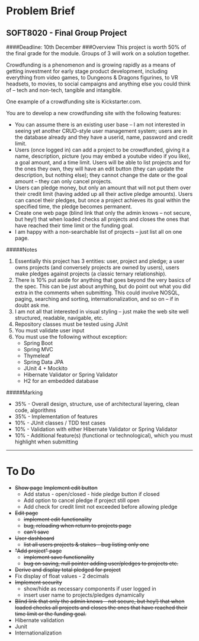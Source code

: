 # Problem Brief #

## SOFT8020  - Final Group Project 

####Deadline: 10th December
###Overview
  This project is worth 50% of the final grade for the module. Groups of 3 will work on a solution together.

  Crowdfunding is a phenomenon and is growing rapidly as a means of getting investment for early stage product development, including everything from video games, to Dungeons & Dragons figurines, to VR headsets, to movies, to social campaigns and anything else you could think of – tech and non-tech, tangible and intangible. 
  
   One example of a crowdfunding site is Kickstarter.com.

   You are to develop a new crowdfunding site with the following features:

* You can assume there is an existing user base – I am not interested in seeing yet another CRUD-style user management system; users are in the database already and they have a userid, name, password and credit limit.
* Users (once logged in) can add a project to be crowdfunded, giving it a name, description, picture (you may embed a youtube video if you like), a goal amount, and a time limit. Users will be able to list projects and for the ones they own, they will have an edit button (they can update the description, but nothing else); they cannot change the date or the goal amount – they can only cancel projects.
* Users can pledge money, but only an amount that will not put them over their credit limit (having added up all their active pledge amounts). Users can cancel their pledges, but once a project achieves its goal within the specified time, the pledge becomes permanent.
* Create one web page (blind link that only the admin knows – not secure, but hey!) that when loaded checks all projects and closes the ones that have reached their time limit or the funding goal.
* I am happy with a non-searchable list of projects – just list all on one page.

#####Notes

1. Essentially this project has 3 entities: user, project and pledge; a user owns projects (and conversely projects are owned by users), users make pledges against projects (a classic ternary relationship).
2. There is 10% put aside for anything that goes beyond the very basics of the spec. This can be just about anything, but do point out what you did extra in the comments when submitting. This could involve NOSQL, paging, searching and sorting, internationalization, and so on – if in doubt ask me.
3. I am not all that interested in visual styling – just make the web site well structured, readable, navigable, etc.
4. Repository classes must be tested using JUnit
5. You must validate user input
6. You must use the following without exception:
    * Spring Boot
    * Spring MVC
    * Thymeleaf
    * Spring Data JPA
    * JUnit 4 + Mockito
    * Hibernate Validator or Spring Validator
    * H2 for an embedded database

#####Marking

* 35% - Overall design, structure, use of architectural layering, clean code, algorithms
* 35% - Implementation of features
* 10% - JUnit classes / TDD test cases
* 10% - Validation with either Hibernate Validator or Spring Validator
* 10% - Additional feature(s) (functional or technological), which you must highlight when submitting

***

# To Do #
* ~~Show page~~
   ~~Implement edit button~~
    * Add status - open/closed - hide pledge button if closed
    * Add option to cancel pledge if project still open 
    * Add check for credit limit not exceeded before allowing pledge
* ~~Edit page~~
    * ~~implement edit functionality~~
    * ~~bug, reloading when return to projects page~~
    * ~~can't save~~
* ~~User dashboard~~
    * ~~list all users projects & stakes - bug listing only one~~
* ~~"Add project" page~~
    * ~~implement save functionality~~
    * ~~bug on saving, null pointer adding user/pledges to projects etc.~~
* ~~Derive and display total pledged for project~~
* Fix display of float values - 2 decimals 
* ~~Implement security~~
    * show/hide as necessary components if user logged in
    * insert user name to projects/pledges dynamically
* ~~Blind link that only the admin knows – not secure, but hey!) that when loaded checks all projects and closes the ones that have reached their time limit or the funding goal.~~
* Hibernate validation
* Junit
* Internationalization